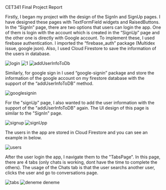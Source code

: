 CET341 Final Project Report


Firstly, I began my project with the design of the SignIn and SignUp pages. I have designed these pages with TextFormField widgets and RaisedButtons. In the “SignIn” page, there are two options that users can login the app. One of them is login with the account which is created in the “SignUp” page and the other one is directly with Google account. To implement these, I used firebase authentication. I imported the “firebase_auth” package (Multidex issue, google json).  Also, I used Cloud Firestore to save the information of the users in database. 


![login](https://user-images.githubusercontent.com/73463728/108489731-f5e36e00-72b2-11eb-9029-05d344ce0c97.PNG)
![1](https://user-images.githubusercontent.com/73463728/108489920-304d0b00-72b3-11eb-875f-9d4bd1d4df88.PNG)
![addUserInfoToDb](https://user-images.githubusercontent.com/73463728/108490071-5d012280-72b3-11eb-93b2-8e4fb3859473.PNG)


Similarly, for google sign in I used “google-signin” package and store the information of the google account on my firestore database with the support of the “addUserInfoToDB” method.

![googlesignin](https://user-images.githubusercontent.com/73463728/108490475-d567e380-72b3-11eb-888c-11fa36242d82.PNG)

For the "signUp" page, I also wanted to add the user information with the support of the "addUserInfoToDB" again. The UI design of this page is similar to the "SignIn" page.

![signup](https://user-images.githubusercontent.com/73463728/108491137-95553080-72b4-11eb-99f9-baf384a137ba.PNG)
![signUpp](https://user-images.githubusercontent.com/73463728/108491313-cc2b4680-72b4-11eb-84dd-f9f2d19e44c8.PNG)

The users in the app are stored in Cloud Firestore and you can see an example in below.

![users](https://user-images.githubusercontent.com/73463728/108491589-288e6600-72b5-11eb-887b-b51c392f2bd2.PNG)

After the user login the app, I navigate them to the "TabsPage". In this page, there are 4 tabs (only chats is working, dont have the time to complete the others). The usage of the Chats tab is that the user searchs another user, clicks the user and go to conversations page.

![tabs](https://user-images.githubusercontent.com/73463728/108492105-cda93e80-72b5-11eb-8f73-99f34c0ce0f2.PNG)
![deneme deneme](https://user-images.githubusercontent.com/73463728/108492255-fb8e8300-72b5-11eb-839b-35a245601220.PNG)



